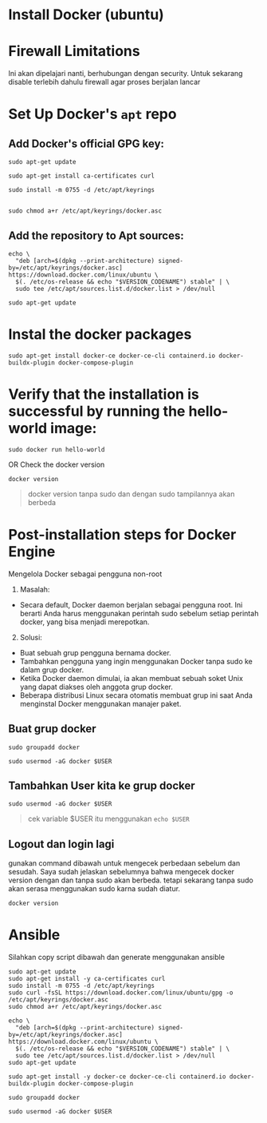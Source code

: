 # Install Docker (ubuntu)

# Firewall Limitations

Ini akan dipelajari nanti, berhubungan dengan security. Untuk sekarang disable terlebih dahulu firewall agar proses berjalan lancar

# Set Up Docker's `apt` repo

## Add Docker's official GPG key:
```
sudo apt-get update
```
```
sudo apt-get install ca-certificates curl
```
```
sudo install -m 0755 -d /etc/apt/keyrings
```
```sudo curl -fsSL https://download.docker.com/linux/ubuntu/gpg -o /etc/apt/keyrings/docker.asc
```
```
sudo chmod a+r /etc/apt/keyrings/docker.asc
```
## Add the repository to Apt sources:
```
echo \
  "deb [arch=$(dpkg --print-architecture) signed-by=/etc/apt/keyrings/docker.asc] https://download.docker.com/linux/ubuntu \
  $(. /etc/os-release && echo "$VERSION_CODENAME") stable" | \
  sudo tee /etc/apt/sources.list.d/docker.list > /dev/null
```
```
sudo apt-get update
```

# Instal the docker packages

```
sudo apt-get install docker-ce docker-ce-cli containerd.io docker-buildx-plugin docker-compose-plugin
```

# Verify that the installation is successful by running the hello-world image:
```
sudo docker run hello-world
```
OR
Check the docker version
```
docker version
```
> docker version tanpa sudo dan dengan sudo tampilannya akan berbeda
# Post-installation steps for Docker Engine

Mengelola Docker sebagai pengguna non-root

1. Masalah: 
- Secara default, Docker daemon berjalan sebagai pengguna root. Ini berarti Anda harus menggunakan perintah sudo sebelum setiap perintah docker, yang bisa menjadi merepotkan.
2. Solusi:
- Buat sebuah grup pengguna bernama docker.
- Tambahkan pengguna yang ingin menggunakan Docker tanpa sudo ke dalam grup docker.
- Ketika Docker daemon dimulai, ia akan membuat sebuah soket Unix yang dapat diakses oleh anggota grup docker.
- Beberapa distribusi Linux secara otomatis membuat grup ini saat Anda menginstal Docker menggunakan manajer paket.

## Buat grup docker
```
sudo groupadd docker
```

```
sudo usermod -aG docker $USER
```

## Tambahkan User kita ke grup docker
```
sudo usermod -aG docker $USER
```
> cek variable $USER itu menggunakan `echo $USER`

## Logout dan login lagi

gunakan command dibawah untuk mengecek perbedaan sebelum dan sesudah. Saya sudah jelaskan sebelumnya bahwa mengecek docker version dengan dan tanpa sudo akan berbeda. tetapi sekarang tanpa sudo akan serasa menggunakan sudo karna sudah diatur.
```
docker version
```


# Ansible

Silahkan copy script dibawah dan generate menggunakan ansible

```
sudo apt-get update
sudo apt-get install -y ca-certificates curl
sudo install -m 0755 -d /etc/apt/keyrings
sudo curl -fsSL https://download.docker.com/linux/ubuntu/gpg -o /etc/apt/keyrings/docker.asc
sudo chmod a+r /etc/apt/keyrings/docker.asc
```

```
echo \
  "deb [arch=$(dpkg --print-architecture) signed-by=/etc/apt/keyrings/docker.asc] https://download.docker.com/linux/ubuntu \
  $(. /etc/os-release && echo "$VERSION_CODENAME") stable" | \
  sudo tee /etc/apt/sources.list.d/docker.list > /dev/null
sudo apt-get update
```
```
sudo apt-get install -y docker-ce docker-ce-cli containerd.io docker-buildx-plugin docker-compose-plugin
```
```
sudo groupadd docker
```
```
sudo usermod -aG docker $USER
```
